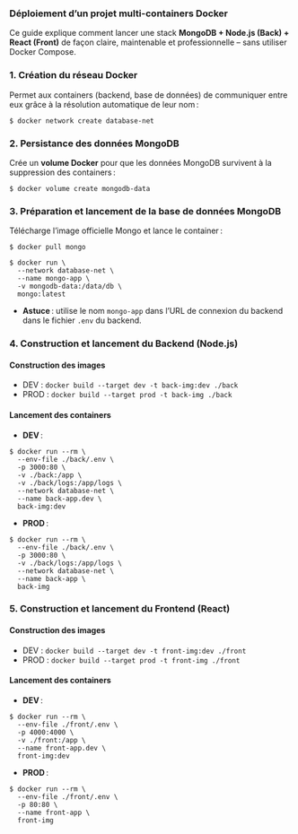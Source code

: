 ### Déploiement d’un projet multi-containers Docker

Ce guide explique comment lancer une stack **MongoDB + Node.js (Back) + React (Front)** de façon claire, maintenable et professionnelle – sans utiliser Docker Compose.

### 1. Création du réseau Docker

Permet aux containers (backend, base de données) de communiquer entre eux grâce à la résolution automatique de leur nom :

```
$ docker network create database-net
```


### 2. Persistance des données MongoDB

Crée un **volume Docker** pour que les données MongoDB survivent à la suppression des containers :

```
$ docker volume create mongodb-data
```


### 3. Préparation et lancement de la base de données MongoDB

Télécharge l’image officielle Mongo et lance le container :

```
$ docker pull mongo

$ docker run \
  --network database-net \
  --name mongo-app \
  -v mongodb-data:/data/db \
  mongo:latest
```

- **Astuce** : utilise le nom `mongo-app` dans l’URL de connexion du backend dans le fichier `.env` du backend.


### 4. Construction et lancement du Backend (Node.js)

#### Construction des images

- DEV : `docker build --target dev -t back-img:dev ./back`
- PROD : `docker build --target prod -t back-img ./back`


#### Lancement des containers

- **DEV** :

```
$ docker run --rm \
  --env-file ./back/.env \
  -p 3000:80 \
  -v ./back:/app \
  -v ./back/logs:/app/logs \
  --network database-net \
  --name back-app.dev \
  back-img:dev
```

- **PROD** :

```
$ docker run --rm \
  --env-file ./back/.env \
  -p 3000:80 \
  -v ./back/logs:/app/logs \
  --network database-net \
  --name back-app \
  back-img
```


### 5. Construction et lancement du Frontend (React)

#### Construction des images

- DEV : `docker build --target dev -t front-img:dev ./front`
- PROD : `docker build --target prod -t front-img ./front`

#### Lancement des containers

- **DEV** :

```
$ docker run --rm \
  --env-file ./front/.env \
  -p 4000:4000 \
  -v ./front:/app \
  --name front-app.dev \
  front-img:dev
```

- **PROD** :

```
$ docker run --rm \
  --env-file ./front/.env \
  -p 80:80 \
  --name front-app \
  front-img
```

